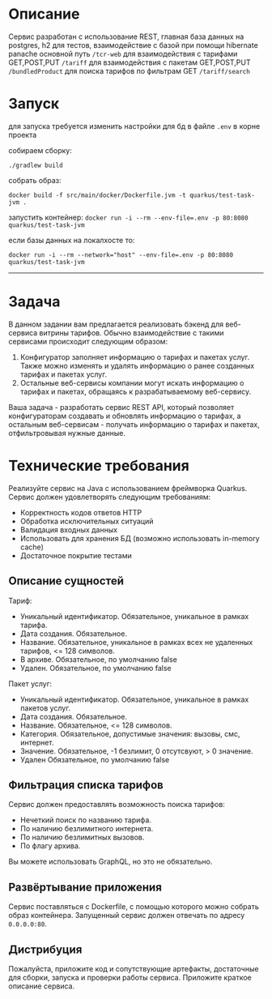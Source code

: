 # Описание #

Сервис разработан с использование REST,
главная база данных на postgres,
h2 для тестов,
взаимодействие  с базой при помощи hibernate panache
основной путь `/tcr-web`
для взаимодействия с тарифами GET,POST,PUT `/tariff` 
для взаимодействия с пакетам GET,POST,PUT `/bundledProduct` 
для поиска тарифов по фильтрам GET `/tariff/search`

# Запуск #

для запуска требуется изменить настройки для бд в файле `.env` в корне проекта


собираем сборку:

`./gradlew build`

собрать образ:

`docker build -f src/main/docker/Dockerfile.jvm -t quarkus/test-task-jvm .`

запустить контейнер:
`docker run -i --rm --env-file=.env -p 80:8080 quarkus/test-task-jvm`

если базы данных на локалхосте то:

`docker run -i --rm --network="host" --env-file=.env -p 80:8080 quarkus/test-task-jvm`

-----------------------------------------------------------
# Задача #

В данном задании вам предлагается реализовать бэкенд для веб-сервиса витрины тарифов.
Обычно взаимодействие с такими сервисами происходит следующим образом:

1. Конфигуратор заполняет информацию о тарифах и пакетах услуг. Также можно изменять и удалять информацию о ранее созданных тарифах и пакетах услуг.
2. Остальные веб-сервисы компании могут искать информацию о тарифах и пакетах, обращаясь к разрабатываемому веб-сервису.

Ваша задача - разработать сервис REST API, который позволяет конфигураторам создавать и обновлять информацию о тарифах,
а остальным веб-сервисам - получать информацию о тарифах и пакетах, отфильтровывая нужные данные.

# Технические требования #

Реализуйте сервис на Java с использованием фреймворка Quarkus. Сервис должен удовлетворять следующим требованиям:

- Корректность кодов ответов HTTP
- Обработка исключительных ситуаций
- Валидация входных данных
- Использовать для хранения БД (возможно использовать in-memory cache)
- Достаточное покрытие тестами

## Описание сущностей ##

Тариф:

- Уникальный идентификатор. Обязательное, уникальное в рамках тарифа.
- Дата создания. Обязательное.
- Название. Обязательное, уникальное в рамках всех не удаленных тарифов, <= 128 символов.
- В архиве. Обязательное, по умолчанию false
- Удален. Обязательное, по умолчанию false

Пакет услуг:

- Уникальный идентификатор. Обязательное, уникальное в рамках пакетов услуг.
- Дата создания. Обязательное.
- Название. Обязательное, <= 128 символов.
- Категория. Обязательное, допустимые значения: вызовы, смс, интернет.
- Значение. Обязательное, -1 безлимит, 0 отсутсвуют, > 0 значение.
- Удален Обязательное, по умолчанию false

## Фильтрация списка тарифов ##

Сервис должен предоставлять возможность поиска тарифов:

- Нечеткий поиск по названию тарифа.
- По наличию безлимитного интернета.
- По наличию безлимитных вызовов.
- По флагу архива.

Вы можете использовать GraphQL, но это не обязательно.

## Развёртывание приложения ##

Cервис поставляться с Dockerfile, с помощью которого можно собрать образ контейнера.
Запущенный сервис должен отвечать по адресу `0.0.0.0:80`.

## Дистрибуция  ##

Пожалуйста, приложите код и сопутствующие артефакты, достаточные для сборки, запуска и проверки работы сервиса.
Приложите краткое описание сервиса.

